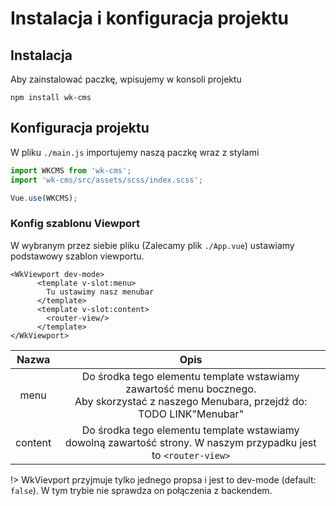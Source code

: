 # Instalacja i konfiguracja projektu

## Instalacja

Aby zainstalować paczkę, wpisujemy w konsoli projektu

```
npm install wk-cms
```

## Konfiguracja projektu

W pliku `./main.js` importujemy naszą paczkę wraz z stylami

```js
import WKCMS from 'wk-cms';
import 'wk-cms/src/assets/scss/index.scss';

Vue.use(WKCMS);
```

### Konfig szablonu Viewport
W wybranym przez siebie pliku (Zalecamy plik `./App.vue`) ustawiamy podstawowy szablon viewportu.

```
<WkViewport dev-mode>
      <template v-slot:menu>
        Tu ustawimy nasz menubar 
      </template>
      <template v-slot:content>
        <router-view/>
      </template>
</WkViewport>
```

| Nazwa | Opis |
|:-:|:-:|
| menu | Do środka tego elementu template wstawiamy zawartość menu bocznego. <br>Aby skorzystać z naszego Menubara, przejdź do: TODO LINK"Menubar" |
| content | Do środka tego elementu template wstawiamy dowolną zawartość strony. W naszym przypadku jest to `<router-view>` |

!> WkVievport przyjmuje tylko jednego propsa i jest to dev-mode (default: `false`). W tym trybie nie sprawdza on połączenia z backendem.



<!-- ## Pluginy -->
<!-- - [Axios](/pluginy/axios/)
- [System wiadomości](/pluginy/messages/)
- [Logika logowania](/pluginy/login/) -->

<!-- ## Komponenty
#### Formularza
- [Input](/komponenty/formularza/input/)
- [FileInput](/komponenty/formularza/file-input/)
- [Wysiwyg](/komponenty/formularza/wyswig/)
- [Button](/komponenty/formularza/button/)
- [ButtonGroup](/komponenty/formularza/button-group/)
- [Checkbox](/komponenty/formularza/checkbox/)
- [Radio](/komponenty/formularza/radio/)
- [RadioGroup](/komponenty/formularza/radio-group/)
- [Switch](/komponenty/formularza/switch/)
- [Select](/komponenty/formularza/select/)

####  [**FileManager**](/komponenty/filemanager/)

#### Inne

- [AnimatedCollapse](/komponenty/inne/animated-collapse/)
- [Collapse](/komponenty/inne/collapse/)
- [Hint](/komponenty/inne/hint/)
- [Pagination](/komponenty/inne/pagination/)
- [Table](/komponenty/inne/table/)
- [Tooltip](/komponenty/inne/tooltip/)
- [Tabs](/komponenty/inne/tabs/)
- [Modal](/komponenty/inne/modal/)
- [Button Spinner](/komponenty/inne/button-spinner/)
- [Alert](/komponenty/inne/alerts/)

#### Layoutowe
- [Header](/komponenty/layout/header/)
- [Menubar](/komponenty/layout/menubar/)
- [Alerts](/komponenty/layout/alerts/)
     -->

